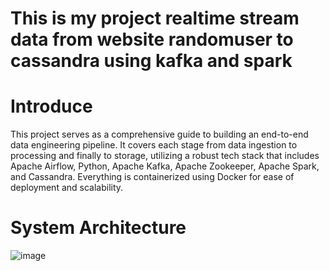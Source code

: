 # This is my project realtime stream data from website randomuser to cassandra using kafka and spark
# Introduce
This project serves as a comprehensive guide to building an end-to-end data engineering pipeline. It covers each stage from data ingestion to processing and finally to storage, utilizing a robust tech stack that includes Apache Airflow, Python, Apache Kafka, Apache Zookeeper, Apache Spark, and Cassandra. Everything is containerized using Docker for ease of deployment and scalability.
# System Architecture
![image](https://github.com/minhduc2672002/Realtime-Kafka-Spark-Cassandra/assets/133132824/3974ba88-5c6e-4ee4-a1e7-8211379b43dc)


